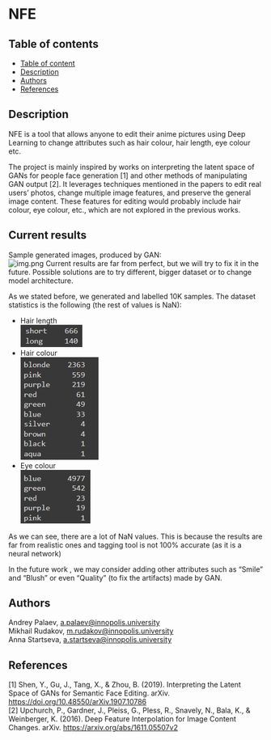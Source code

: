 # NFE

## Table of contents
- [Table of content](#table-of-contents)
- [Description](#description)
- [Authors](#Authors)
- [References](#references)

## Description
NFE is a tool that allows anyone to edit their anime pictures using Deep Learning to change attributes such as hair colour, hair length, eye colour etc.

The project is mainly inspired by works on interpreting the latent space of GANs for people face generation [1] and other methods of manipulating GAN output [2]. 
It leverages techniques mentioned in the papers to edit real users’ photos, change multiple image features, and preserve the general image content. 
These features for editing would probably include hair colour, eye colour, etc., which are not explored in the previous works.

## Current results
Sample generated images, produced by GAN: <br/>
![img.png](img.png)
Current results are far from perfect, but we will try to fix it in the future. Possible solutions are to try different, bigger dataset or to change model architecture.

As we stated before, we generated and labelled 10K samples. The dataset statistics is the following (the rest of values is NaN):
- Hair length <br/>
  ![Untitled](images/img1.png)
- Hair colour <br/>
  ![Untitled](images/img2.png)
- Eye colour <br/>
  ![Untitled](images/img3.png)
  
As we can see, there are a lot of NaN values. This is because the results are far from realistic ones and tagging tool is not 100% accurate (as it is a neural network)

In the future work , we may consider adding other attributes such as “Smile” and “Blush” or even “Quality” (to fix the artifacts) made by GAN.

## Authors
Andrey Palaev, a.palaev@innopolis.university <br/>
Mikhail Rudakov, m.rudakov@innopolis.university <br/>
Anna Startseva, a.startseva@innopolis.university

## References
[1] Shen, Y., Gu, J., Tang, X., & Zhou, B. (2019). Interpreting the Latent Space of GANs for Semantic Face Editing. arXiv. https://doi.org/10.48550/arXiv.1907.10786 <br/>
[2] Upchurch, P., Gardner, J., Pleiss, G., Pless, R., Snavely, N., Bala, K., & Weinberger, K. (2016). Deep Feature Interpolation for Image Content Changes. arXiv. https://arxiv.org/abs/1611.05507v2
